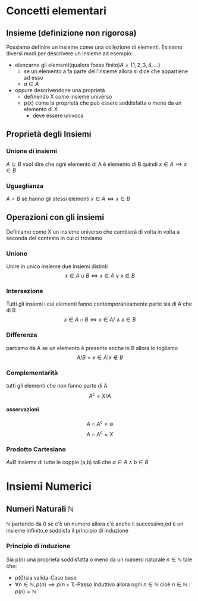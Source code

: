# Concetti elementari
## Insieme (definizione non rigorosa)
Possiamo definire un insieme come una collezione di elementi.
Esistono diversi modi per descrivere un insieme ad esempio:
- elencarne gli elementi(qualora fosse finito)$A=\{ 1,2,3,4,\dots\}$
	- se un elemento a fa parte dell'insieme allora si dice che appartiene ad esso 
	- $a \in A$
- oppure descrivendone una proprietà
	- definendo X come insieme universo
	- p(x) come la proprietà che può essere soddisfatta o meno da un elemento di X
		- deve essere univoca
## Proprietà degli Insiemi
### Unione di insiemi
$A \subseteq B$ vuol dire che ogni elemento di A è elemento di B quindi $x \in A\implies x \in B$
### Uguaglianza
$A=B$ se hanno gli stessi elementi $x \in A \iff x \in B$
## Operazioni con gli insiemi
Definiamo come X un insieme universo che cambierà di volta in volta a seconda del contesto in cui ci troviamo
### Unione
Unire in unico insieme due insiemi distinti
$$ x \in A\cup B\iff x \in A \lor x \in B$$


### Intersezione
Tutti gli insiemi i cui elementi fanno contemporaneamente parte sia di A che di B
$$x \in A\cap B \iff x \in A/\wedge x \in B$$
### Differenza
partiamo da A se un elemento è presente anche in B allora lo togliamo
$$A/ B=x \in A |x \not\in B$$
### Complementarità
tutti gli elementi che non fanno parte di A
$$A^c=X / A$$
#### osservazioni
$$A \cap A^c=\emptyset$$
$$A\cap A^c=X$$
### Prodotto Cartesiano
$AxB$ insieme di tutte le coppie (a,b) tali che $a \in A\wedge b \in B$ 
# Insiemi Numerici
## Numeri Naturali $\mathbb{N}$
$\mathbb{N}$ partendo da 0 se c'è un numero allora c'è anche il successivo,ed è un insieme infinito,e soddisfa il principio di induzione
### Principio di induzione
Sia p(n) una proprietà soddisfatta o meno da un numero naturale $n \in \mathbb{N}$ tale che:
- p(0)sia valida-Caso base
- $\forall n \in \mathbb{N},p(n)\implies p(n+1)$-Passo Induttivo
allora ogni $n \in \mathbb{N}$ cioè $n\in \mathbb{N}:p(n)=\mathbb{N}$

